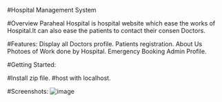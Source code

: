 #Hospital Management System

#Overview
Paraheal Hospital is hospital website which ease the works of Hospital.It can also ease the patients to contact their consen Doctors.

#Features:
Display all Doctors profile.
Patients registration.
About Us
Photoes of Work done by Hospital.
Emergency Booking
Admin Profile.

#Getting Started:

#Install zip file.
#host with localhost.

#Screenshots:
![image](https://github.com/Sauravk0045/Hospital_Management_system/assets/170123208/c5a81cd8-a6e1-42f0-b123-818c568dc7be)
